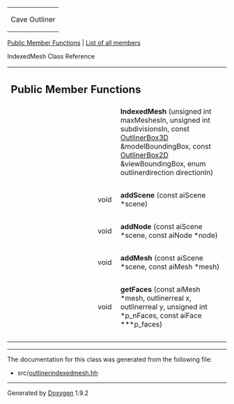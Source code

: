 <table data-cellspacing="0" data-cellpadding="0">
<colgroup>
<col style="width: 100%" />
</colgroup>
<tbody>
<tr class="odd" style="height: 56px;">
<td id="projectalign" style="padding-left: 0.5em"><div id="projectname">
Cave Outliner
</div></td>
</tr>
</tbody>
</table>

[Public Member Functions](#pub-methods) | [List of all
members](class_indexed_mesh-members.html)

IndexedMesh Class Reference

<table class="memberdecls">
<colgroup>
<col style="width: 50%" />
<col style="width: 50%" />
</colgroup>
<tbody>
<tr class="odd heading">
<td colspan="2"><h2 id="public-member-functions" class="groupheader"><span id="pub-methods"></span> Public Member Functions</h2></td>
</tr>
<tr class="even memitem:ab8c2853a96f3f2d43949575fcb5516b2">
<td style="text-align: right;" class="memItemLeft" data-valign="top"><span id="ab8c2853a96f3f2d43949575fcb5516b2"></span>  </td>
<td class="memItemRight" data-valign="bottom"><strong>IndexedMesh</strong> (unsigned int maxMeshesIn, unsigned int subdivisionsIn, const <a href="class_outliner_box3_d.html" class="el">OutlinerBox3D</a> &amp;modelBoundingBox, const <a href="class_outliner_box2_d.html" class="el">OutlinerBox2D</a> &amp;viewBoundingBox, enum outlinerdirection directionIn)</td>
</tr>
<tr class="odd separator:ab8c2853a96f3f2d43949575fcb5516b2">
<td colspan="2" class="memSeparator"> </td>
</tr>
<tr class="even memitem:a925eb3e8be2a23948b1a89cf0e84e741">
<td style="text-align: right;" class="memItemLeft" data-valign="top"><span id="a925eb3e8be2a23948b1a89cf0e84e741"></span> void </td>
<td class="memItemRight" data-valign="bottom"><strong>addScene</strong> (const aiScene *scene)</td>
</tr>
<tr class="odd separator:a925eb3e8be2a23948b1a89cf0e84e741">
<td colspan="2" class="memSeparator"> </td>
</tr>
<tr class="even memitem:a87bf0125708b666b0e981bd97ecf1b4a">
<td style="text-align: right;" class="memItemLeft" data-valign="top"><span id="a87bf0125708b666b0e981bd97ecf1b4a"></span> void </td>
<td class="memItemRight" data-valign="bottom"><strong>addNode</strong> (const aiScene *scene, const aiNode *node)</td>
</tr>
<tr class="odd separator:a87bf0125708b666b0e981bd97ecf1b4a">
<td colspan="2" class="memSeparator"> </td>
</tr>
<tr class="even memitem:a62435349e69af952634e805827d56576">
<td style="text-align: right;" class="memItemLeft" data-valign="top"><span id="a62435349e69af952634e805827d56576"></span> void </td>
<td class="memItemRight" data-valign="bottom"><strong>addMesh</strong> (const aiScene *scene, const aiMesh *mesh)</td>
</tr>
<tr class="odd separator:a62435349e69af952634e805827d56576">
<td colspan="2" class="memSeparator"> </td>
</tr>
<tr class="even memitem:aea51fdc366f822252850da1f8b6036ea">
<td style="text-align: right;" class="memItemLeft" data-valign="top"><span id="aea51fdc366f822252850da1f8b6036ea"></span> void </td>
<td class="memItemRight" data-valign="bottom"><strong>getFaces</strong> (const aiMesh *mesh, outlinerreal x, outlinerreal y, unsigned int *p_nFaces, const aiFace ***p_faces)</td>
</tr>
<tr class="odd separator:aea51fdc366f822252850da1f8b6036ea">
<td colspan="2" class="memSeparator"> </td>
</tr>
</tbody>
</table>

------------------------------------------------------------------------

The documentation for this class was generated from the following file:

-   src/<a href="outlinerindexedmesh_8hh_source.html" class="el">outlinerindexedmesh.hh</a>

------------------------------------------------------------------------

<span class="small">Generated
by [Doxygen](https://www.doxygen.org/index.html)
1.9.2</span>
